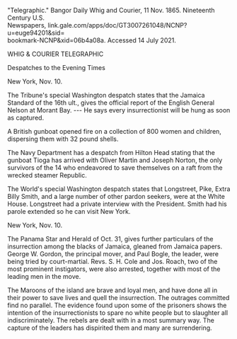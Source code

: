 \"Telegraphic.\" Bangor Daily Whig and Courier, 11 Nov. 1865. Nineteenth
Century U.S.\
Newspapers, link.gale.com/apps/doc/GT3007261048/NCNP?u=euge94201&sid=\
bookmark-NCNP&xid=06b4a08a. Accessed 14 July 2021.

WHIG & COURIER TELEGRAPHIC

Despatches to the Evening Times

New York, Nov. 10.

The Tribune's special Washington despatch states that the Jamaica
Standard of the 16th ult., gives the official report of the English
General Nelson at Morant Bay. --- He says every insurrectionist will be
hung as soon as captured.

A British gunboat opened fire on a collection of 800 women and children,
dispersing them with 32 pound shells.

The Navy Department has a despatch from Hilton Head stating that the
gunboat Tioga has arrived with Oliver Martin and Joseph Norton, the only
survivors of the 14 who endeavored to save themselves on a raft from the
wrecked steamer Republic.

The World's special Washington despatch states that Longstreet, Pike,
Extra Billy Smith, and a large number of other pardon seekers, were at
the White House. Longstreet had a private interview with the President.
Smith had his parole extended so he can visit New York.

New York, Nov. 10.

The Panama Star and Herald of Oct. 31, gives further particulars of the
insurrection among the blacks of Jamaica, gleaned from Jamaica papers.
George W. Gordon, the principal mover, and Paul Bogle, the leader, were
being tried by court-martial. Revs. S. H. Cole and Jos. Roach, two of
the most prominent instigators, were also arrested, together with most
of the leading men in the move.

The Maroons of the island are brave and loyal men, and have done all in
their power to save lives and quell the insurrection. The outrages
committed find no parallel. The evidence found upon some of the
prisoners shows the intention of the insurrectionists to spare no white
people but to slaughter all indiscriminately. The rebels are dealt with
in a most summary way. The capture of the leaders has dispirited them
and many are surrendering.
